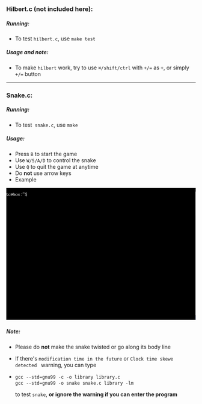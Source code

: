 ### Hilbert.c (not included here):

##### Running:

- To test `hilbert.c`, use `make test`

##### Usage and note:

- To make `hilbert` work, try to use `⌘/shift/ctrl` with `+/=` as `+`, or simply `+/=` button

---

### Snake.c:

##### Running:

- To test` snake.c`, use `make`

##### Usage:

- Press `B` to start the game
- Use `W/S/A/D` to control the snake
- Use `Q` to quit the game at anytime
- Do **not** use arrow keys
- Example
<img src="snake.gif" alt="snake game" height="350" width="520"/>

##### Note:

- Please do **not** make the snake twisted or go along its body line

- If there's `modification time in the future` or `Clock time skewe detected ` warning, you can type

- ```
  gcc --std=gnu99 -c -o library library.c
  gcc --std=gnu99 -o snake snake.c library -lm
  ```

  to test `snake`, **or ignore the warning if you can enter the program**
